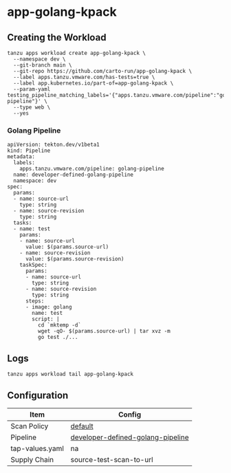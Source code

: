 # app-golang-kpack

## Creating the Workload

```
tanzu apps workload create app-golang-kpack \
  --namespace dev \
  --git-branch main \
  --git-repo https://github.com/carto-run/app-golang-kpack \
  --label apps.tanzu.vmware.com/has-tests=true \
  --label app.kubernetes.io/part-of=app-golang-kpack \
  --param-yaml testing_pipeline_matching_labels='{"apps.tanzu.vmware.com/pipeline":"golang-pipeline"}' \
  --type web \
  --yes
```

### Golang Pipeline

```
apiVersion: tekton.dev/v1beta1
kind: Pipeline
metadata:
  labels:
    apps.tanzu.vmware.com/pipeline: golang-pipeline
  name: developer-defined-golang-pipeline
  namespace: dev
spec:
  params:
  - name: source-url
    type: string
  - name: source-revision
    type: string
  tasks:
  - name: test
    params:
    - name: source-url
      value: $(params.source-url)
    - name: source-revision
      value: $(params.source-revision)
    taskSpec:
      params:
      - name: source-url
        type: string
      - name: source-revision
        type: string
      steps:
      - image: golang
        name: test
        script: |
          cd `mktemp -d`
          wget -qO- $(params.source-url) | tar xvz -m
          go test ./...
```

## Logs

```
tanzu apps workload tail app-golang-kpack
```

## Configuration

| Item            | Config                                                                                |
| --------------- | ------------------------------------------------------------------------------------- |
| Scan Policy     | [default](resources/scan-policy.yaml)                                                 |
| Pipeline        | [developer-defined-golang-pipeline](resources/developer-defined-golang-pipeline.yaml) |
| tap-values.yaml | na                                                                                    |
| Supply Chain    | source-test-scan-to-url                                                               |

